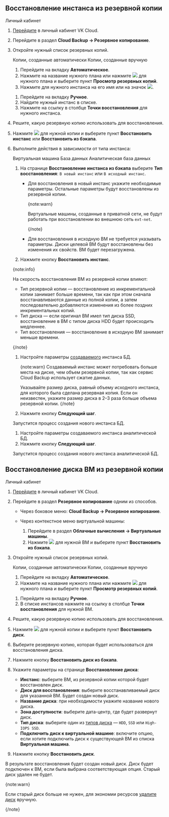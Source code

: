 ## Восстановление инстанса из резервной копии

<tabs>
<tablist>
<tab>Личный кабинет</tab>
</tablist>
<tabpanel>

1. [Перейдите](https://msk.cloud.vk.com/app/) в личный кабинет VK Cloud.
1. Перейдите в раздел **Cloud Backup → Резервное копирование**.
1. Откройте нужный список резервных копий.

   <tabs>
   <tablist>
   <tab>Копии, созданные автоматически</tab>
   <tab>Копии, созданные вручную</tab>
   </tablist>
   <tabpanel>

      1. Перейдите на вкладку **Автоматическое**.
      1. Нажмите на название нужного плана или нажмите ![ ](/ru/assets/more-icon.svg "inline") для нужного плана и выберите пункт **Просмотр резервных копий**.
      1. Нажмите для нужного инстанса на его имя или на значок ![ ](/ru/assets/right-arrow-icon.svg "inline").

   </tabpanel>
   <tabpanel>

      1. Перейдите на вкладку **Ручное**.
      1. Найдите нужный инстанс в списке.
      1. Нажмите на ссылку в столбце **Точки восстановления** для нужного инстанса.

   </tabpanel>
   </tabs>

1. Решите, какую резервную копию использовать для восстановления.
1. Нажмите ![ ](/ru/assets/more-icon.svg "inline") для нужной копии и выберите пункт **Восстановить инстанс** или **Восстановить из бэкапа**.
1. Выполните действия в зависимости от типа инстанса:

    <tabs>
    <tablist>
    <tab>Виртуальная машина</tab>
    <tab>База данных</tab>
    <tab>Аналитическая база данных</tab>
    </tablist>
    <tabpanel>

    1. На странице **Восстановление инстанса из бэкапа** выберите **Тип восстановления**: `В новый инстанс` или `В исходный инстанс`.

        - Для восстановления в новый инстанс укажите необходимые параметры. Остальные параметры будут восстановлены из резервной копии.

            {note:warn}

            Виртуальные машины, созданные в приватной сети, не будут работать при восстановлении во внешнюю сеть `ext-net`.

            {/note}

        - Для восстановления в исходную ВМ не требуется указывать параметры. Диски целевой ВМ будут восстановлены без изменения их свойств. ВМ будет перезагружена.

    1. Нажмите кнопку **Восстановить инстанс**.

    {note:info}

    На скорость восстановления ВМ из резервной копии влияют:

    - Тип резервной копии — восстановление из инкрементальной копии занимает больше времени, так как при этом сначала восстанавливаются данные из полной копии, а затем последовательно добавляются изменения из более поздних инкрементальных копий.
    - Тип диска — если оригинал ВМ имел тип диска SSD, восстановление в ВМ с типом диска HDD будет происходить медленнее.
    - Тип восстановления — восстановление в исходную ВМ занимает меньше времени.

    {/note}

    </tabpanel>
    <tabpanel>

    1. Настройте параметры [создаваемого](/ru/dbs/dbaas/instructions/create) инстанса БД.

       {note:warn}
       Создаваемый инстанс может потребовать больше места на диске, чем объем резервной копии, так как сервис Cloud Backup использует сжатие данных.

       Указывайте размер диска, равный объему исходного инстанса, для которого была сделана резервная копия. Если он неизвестен, укажите размер диска в 2–3 раза больше объема резервной копии.
       {/note}

    1. Нажмите кнопку **Следующий шаг**.

    Запустится процесс создания нового инстанса БД.

    </tabpanel>
    <tabpanel>

    1. Настройте параметры создаваемого инстанса аналитической БД.
    1. Нажмите кнопку **Следующий шаг**.

    Запустится процесс создания нового инстанса аналитической БД.

    </tabpanel>
    </tabs>

</tabpanel>
</tabs>

## Восстановление диска ВМ из резервной копии

<tabs>
<tablist>
<tab>Личный кабинет</tab>
</tablist>
<tabpanel>

1. [Перейдите](https://msk.cloud.vk.com/app/) в личный кабинет VK Cloud.
1. Перейдите в раздел **Резервное копирование** одним из способов.

   - Через боковое меню: **Cloud Backup → Резервное копирование**.

   - Через контекстное меню виртуальной машины:

      1. Перейдите в раздел **Облачные вычисления → Виртуальные машины**.
      1. Нажмите ![ ](/ru/assets/more-icon.svg "inline") для нужной ВМ и выберите пункт **Восстановить из бэкапа**.

1. Откройте нужный список резервных копий.

   <tabs>
   <tablist>
   <tab>Копии, созданные автоматически</tab>
   <tab>Копии, созданные вручную</tab>
   </tablist>
   <tabpanel>

      1. Перейдите на вкладку **Автоматическое**.
      1. Нажмите на название нужного плана или нажмите ![ ](/ru/assets/more-icon.svg "inline") для нужного плана и выберите пункт **Просмотр резервных копий**.

   </tabpanel>
   <tabpanel>

      1. Перейдите на вкладку **Ручное**.
      1. В списке инстансов нажмите на ссылку в столбце **Точки восстановления** для нужной ВМ.

   </tabpanel>
   </tabs>

1. Решите, какую резервную копию использовать для восстановления.
1. Нажмите ![ ](/ru/assets/more-icon.svg "inline") для нужной копии и выберите пункт **Восстановить диск**.
1. Выберите резервную копию, которая будет использоваться для восстановления диска.
1. Нажмите кнопку **Восстановить диск из бэкапа**.
1. Укажите параметры на странице **Восстановление диска**:

   - **Инстанс**: выберите ВМ, из резервной копии которой будет восстановлен диск.
   - **Диск для восстановления**: выберите восстанавливаемый диск для указанной ВМ. Будет создан новый диск.
   - **Название диска**: при необходимости укажите название нового диска.
   - **Зона доступности**: выберите дата-центр, где будет развернут диск.
   - **Тип диска**: выберите один из [типов диска](/ru/computing/iaas/concepts/data-storage/disk-types#disk_types) — `HDD`, `SSD` или `High-IOPS SSD`.
   - **Подключить диск к виртуальной машине**: включите опцию, если хотите подключить диск к существующей ВМ из списка **Виртуальная машина**.

1. Нажмите кнопку **Восстановить диск**.

</tabpanel>
</tabs>

В результате восстановления будет создан новый диск. Диск будет подключен к ВМ, если была выбрана соответствующая опция. Старый диск удален не будет.

{note:warn}

Если старый диск больше не нужен, для экономии ресурсов [удалите диск](/ru/computing/iaas/instructions/volumes#delete_disk) вручную.

{/note}
